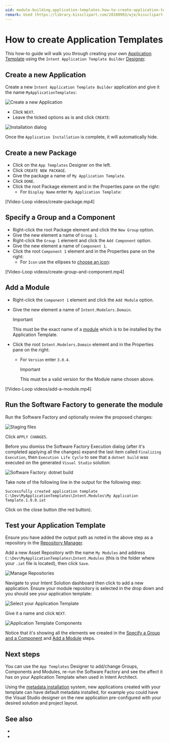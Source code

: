 ```yaml
---
uid: module-building.application-templates.how-to-create-application-templates
remark: Used (https://library.kissclipart.com/20180903/wje/kissclipart-electronic-component-icon-clipart-electronic-compo-d2f1e79cc4feba0f.png) for icon in demo
---
```

# How to create Application Templates

This how-to guide will walk you through creating your own [Application Template](xref:module-building.application-templates.about-application-templates) using the `Intent Application Template Builder` [Designer](xref:application-development.modelling.about-designers).

## Create a new Application

Create a new `Intent Application Template Builder` application and give it the name `MyApplicationTemplates`:

![Create a new Application](images/my-app-templates-creation.png)

- Click `NEXT`.
- Leave the ticked options as is and click `CREATE`:

![Installation dialog](images/installation-dialog.png)

Once the `Application Installation` is complete, it will automatically hide.

## Create a new Package

- Click on the `App Templates` Designer on the left.
- Click `CREATE NEW PACKAGE`.
- Give the package a name of `My Application Template`.
- Click `DONE`.
- Click the root Package element and in the Properties pane on the right:
  - For `Display Name` enter `My Application Template`:

[!Video-Loop videos/create-package.mp4]

## Specify a Group and a Component

- Right-click the root Package element and click the `New Group` option.
- Give the new element a name of `Group 1`.
- Right-click the `Group 1` element and click the `Add Component` option.
- Give the new element a name of `Component 1`.
- Click the root `Component 1` element and in the Properties pane on the right:
  - For `Icon` use the ellipses to [choose an icon](xref:application-development.user-interface.how-to-use-the-change-icon-dialogue):

[!Video-Loop videos/create-group-and-component.mp4]

## Add a Module

- Right-click the `Component 1` element and click the `Add Module` option.
- Give the new element a name of `Intent.Modelers.Domain`.

    > [!IMPORTANT]
    > This must be the exact name of a [module](xref:application-development.extensions.about-modules) which is to be installed by the Application Template.
- Click the root `Intent.Modelers.Domain` element and in the Properties pane on the right:
  - For `Version` enter `3.0.4`.

    > [!IMPORTANT]
    > This must be a valid version for the Module name chosen above.

[!Video-Loop videos/add-a-module.mp4]

## Run the Software Factory to generate the module

Run the Software Factory and optionally review the proposed changes:

![Staging files](images/software-factory-run.png)

Click `APPLY CHANGES`.

Before you dismiss the Software Factory Execution dialog (after it's completed applying all the changes) expand the last item called `Finalizing Execution`, then `Execution Life Cycle` to see that a `dotnet build` was executed on the generated `Visual Studio` solution:

![Software Factory: dotnet build](images/software-factory-dotnet-build.png)

Take note of the following line in the output for the following step:

```text
Successfully created application template C:\Dev\MyApplicationTemplates\Intent.Modules\My Application Template.1.0.0.iat
```

Click on the close button (the red button).

## Test your Application Template

Ensure you have added the output path as noted in the above step as a repository in the [Repository Manager](xref:application-development.applications-and-solutions.how-to-manage-repositories).

Add a new Asset Repository with the name `My Modules` and address `C:\Dev\MyApplicationTemplates\Intent.Modules` (this is the folder where your `.iat` file is located), then click `Save`.

![Manage Repositories](images/repo-manager-module-folder.png)

Navigate to your Intent Solution dashboard then click to add a new application.
Ensure your module repository is selected in the drop down and you should see your application template:

![Select your Application Template](images/testing-select-application-template.png)

Give it a name and click `NEXT`.

![Application Template Components](images/testing-select-application-template-components.png)

Notice that it's showing all the elements we created in the [Specify a Group and a Component](#specify-a-group-and-a-component) and [Add a Module](#add-a-module) steps.

## Next steps

You can use the `App Templates` Designer to add/change Groups, Components and Modules, re-run the Software Factory and see the affect it has on your Application Template when used in Intent Architect.

Using the [metadata installation](xref:module-building.application-templates.metadata-installation) system, new applications created with your template can have default metadata installed, for example you could have the Visual Studio designer on the new application pre-configured with your desired solution and project layout.

## See also

- [](xref:module-building.application-templates.about-application-templates)
- [](xref:module-building.application-templates.metadata-installation)

